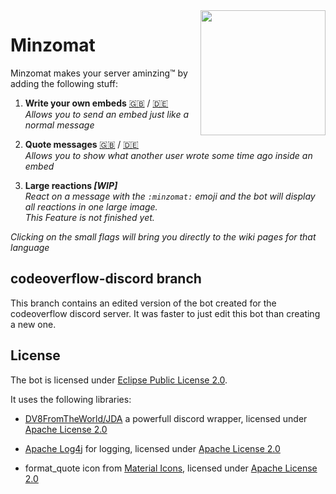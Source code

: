 <img align="right" src="https://raw.githubusercontent.com/joblo2213/Minzomat/master/images/minzomat.png" height="200" width="200">

# Minzomat
Minzomat makes your server aminzing™ by adding the following stuff:

1. **Write your own embeds** [🇬🇧](https://github.com/joblo2213/Minzomat/wiki/write_embeds_en) / [🇩🇪](https://github.com/joblo2213/Minzomat/wiki/write_embeds_de)  
   _Allows you to send an embed just like a normal message_

2. **Quote messages**  [🇬🇧](https://github.com/joblo2213/Minzomat/wiki/quote_messages_en) / [🇩🇪](https://github.com/joblo2213/Minzomat/wiki/quote_messages_de)   
   _Allows you to show what another user wrote some time ago inside an embed_  

3. **Large reactions  _[WIP]_**  
   _React on a message with the `:minzomat:` emoji and the bot will display all reactions in one large image._  
   _This Feature is not finished yet._  

_Clicking on the small flags will bring you directly to the wiki pages for that language_

## codeoverflow-discord branch
This branch contains an edited version of the bot created for the codeoverflow discord server.
It was faster to just edit this bot than creating a new one.

## License
The bot is licensed under [Eclipse Public License 2.0](https://github.com/joblo2213/Minzomat/blob/master/LICENSE).  

It uses the following libraries:  

* [DV8FromTheWorld/JDA](https://github.com/DV8FromTheWorld/JDA) a powerfull discord wrapper, licensed under [Apache License 2.0](https://github.com/DV8FromTheWorld/JDA/blob/master/LICENSE)

* [Apache Log4j](https://logging.apache.org/log4j/) for logging, licensed under [Apache License 2.0](https://github.com/apache/log4j/blob/trunk/LICENSE)

* format_quote icon from [Material Icons](https://material.io/tools/icons/?search=quote&icon=format_quote&style=round), licensed under [Apache License 2.0](https://www.apache.org/licenses/LICENSE-2.0.html)
